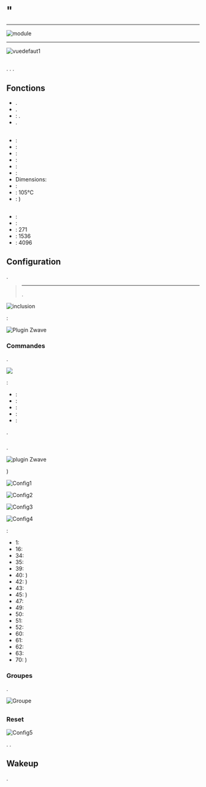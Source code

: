 # "

****

![module](images/fibaro.fgwpe101/module.jpg)

****

![vuedefaut1](images/fibaro.fgwpe101/vuedefaut1.jpg)

## 

. . . 

## Fonctions

-   .
-   .
-   : .
-   .

## 

-    : 
-    : 
-    : 
-    : 
-    : 
-    : 
-   Dimensions: 
-    : 
-    : 105°C
-    : )

## 

-    : 
-    : 
-    : 271
-    : 1536
-    : 4096

## Configuration

 [](https://doc.jeedom.com/de_DE/plugins/automation%20protocol/openzwave/).

> ****
>
> .

![inclusion](images/fibaro.fgwpe101/inclusion.jpg)

 :

![Plugin Zwave](images/fibaro.fgwpe101/information.jpg)

### Commandes

.

![](images/fibaro.fgwpe101/commandes.jpg)

 :

-    : 
-    : 
-    : 
-    : 
-    : 

.

### 

.

![ plugin Zwave](images/plugin/bouton_configuration.jpg)

)

![Config1](images/fibaro.fgwpe101/config1.jpg)

![Config2](images/fibaro.fgwpe101/config2.jpg)

![Config3](images/fibaro.fgwpe101/config3.jpg)

![Config4](images/fibaro.fgwpe101/config4.jpg)

 :

-   1: 
-   16: 
-   34: 
-   35: 
-   39: 
-   40: )
-   42: )
-   43: 
-   45: )
-   47: 
-   49: 
-   50: 
-   51: 
-   52: 
-   60: 
-   61: 
-   62: 
-   63: 
-   70: )

### Groupes

.

![Groupe](images/fibaro.fgwpe101/groupe.jpg)

## 

### Reset

![Config5](images/fibaro.fgwpe101/config5.jpg)

. .

## Wakeup

.
